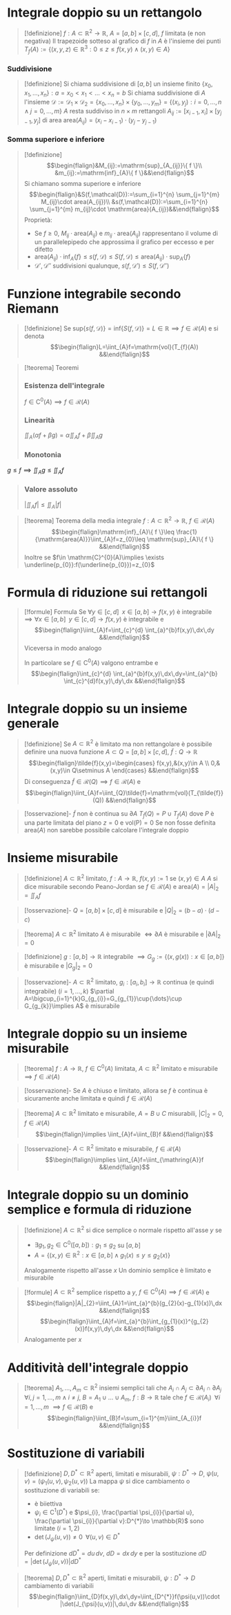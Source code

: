 # Integrale doppio su un rettangolo
> [!definizione]
> $f:A\subset \mathbb{R}^{2}\to \mathbb{R}$, $A=[a,b]\times[c,d]$, $f$ limitata (e non negativa)
> Il trapezoide sotteso al grafico di $f$ in $A$ è l'insieme dei punti
> $T_{f}(A):=\{ (x,y,z)\in \mathbb{R}^{3}:0\leq z\leq f(x,y)\land(x,y)\in A \}$

### Suddivisione
> [!definizione]
> Si chiama suddivisione di $[a,b]$ un insieme finito $\{ x_{0},x_{1},\dots,x_{n} \}:a=x_{0}<x_{1}<{\dots}<x_{n}=b$ 
> Si chiama suddivisione di $A$ l'insieme $\mathcal{D}:=\mathcal{D}_{1}\times\mathcal{D}_{2}=\{ x_{0},\dots,x_{n} \}\times \{ y_{0},\dots,y_{m} \}=\{ (x_{i},y_{j}):i=0,\dots,n\land j=0,\dots,m \}$
> $A$ resta suddiviso in $n\times m$ rettangoli $A_{ij}:=[x_{i-1},x_{i}]\times[y_{j-1},y_{j}]$ di area $\mathrm{area}(A_{ij})=(x_{i}-x_{i-1})\cdot(y_{j}-y_{j-1})$

### Somma superiore e inferiore
> [!definizione]
> $$\begin{flalign}&M_{ij}:=\mathrm{sup}_{A_{ij}}\{ f \}\\
> &m_{ij}:=\mathrm{inf}_{A}\{ f \}&&\end{flalign}$$
> Si chiamano somma superiore e inferiore
> $$\begin{flalign}&S(f,\mathcal{D}):=\sum_{i=1}^{n} \sum_{j=1}^{m} M_{ij}\cdot area(A_{ij})\\
&s(f,\mathcal{D}):=\sum_{i=1}^{n} \sum_{j=1}^{m} m_{ij}\cdot \mathrm{area}(A_{ij})&&\end{flalign}$$
> Proprietà:
> - Se $f\geq0$, $M_{ij}\cdot \mathrm{area}(A_{ij})$ e $m_{ij}\cdot \mathrm{area}(A_{ij})$ rappresentano il volume di un parallelepipedo che approssima il grafico per eccesso e per difetto
> - $\mathrm{area}(A_{ij})\cdot \mathrm{inf}_{A}\{ f \}\leq s(f,\mathcal{D})\leq S(f,\mathcal{D})\leq \mathrm{area}(A_{ij})\cdot \mathrm{sup}_{A}\{ f \}$
> - $\mathcal{D}',\mathcal{D}''$ suddivisioni qualunque, $s(f,\mathcal{D}')\leq S(f,\mathcal{D}'')$
<div class="page-break" style="page-break-before: always;"></div>

# Funzione integrabile secondo Riemann
> [!definizione]
> Se $\mathrm{sup}\{ s(f,\mathcal{D}) \}=\mathrm{inf}\{ S(f,\mathcal{D}) \}=L\in \mathbb{R}\implies f\in\mathcal{R}(A)$ e si denota
> $$\begin{flalign}L=\iint_{A}f=\mathrm{vol}(T_{f}(A)) &&\end{flalign}$$

> [!teorema] Teoremi
> ### Esistenza dell'integrale
> $f\in \mathrm{C}^{0}(A)\implies f\in\mathcal{R}(A)$
> 
> ### Linearità
> $\iint_{A}(\alpha f+\beta g)=\alpha \iint_{A}f+\beta \iint_{A}g$
> 
> ### Monotonia
$g\leq f\implies \iint_{A}g\leq \iint_{A}f$
> 
> ### Valore assoluto
> $|\iint_{A}f|\leq \iint_{A} |f|$

> [!teorema] Teorema della media integrale
> $f:A\subset \mathbb{R}^{2}\to \mathbb{R}$, $f\in\mathcal{R}(A)$
> $$\begin{flalign}\mathrm{inf}_{A}\{ f \}\leq \frac{1}{\mathrm{area(A)}}\iint_{A}f=z_{0}\leq \mathrm{sup}_{A}\{ f \} &&\end{flalign}$$
> Inoltre se $f\in \mathrm{C}^{0}(A)\implies \exists \underline{p_{0}}:f(\underline{p_{0}})=z_{0}$
<div class="page-break" style="page-break-before: always;"></div>

# Formula di riduzione sui rettangoli
> [!formule] Formula
> Se $\forall y\in[c,d]\;\;x \in[a,b]\to f(x,y)$ è integrabile $\implies \forall x \in[a,b]\;\;y\in[c,d]\to f(x,y)$ è integrabile e
> $$\begin{flalign}\iint_{A}f=\int_{c}^{d} \int_{a}^{b}f(x,y)\,dx\,dy &&\end{flalign}$$
> Viceversa in modo analogo
> 
> In particolare se $f\in \mathrm{C}^{0}(A)$ valgono entrambe e
> $$\begin{flalign}\int_{c}^{d} \int_{a}^{b}f(x,y)\,dx\,dy=\int_{a}^{b} \int_{c}^{d}f(x,y)\,dy\,dx &&\end{flalign}$$

# Integrale doppio su un insieme generale
> [!definizione]
> Se $A\subset \mathbb{R}^{2}$ è limitato ma non rettangolare è possibile definire una nuova funzione
> $A\subset Q=[a,b]\times[c,d]$, $\tilde{f}:Q\to \mathbb{R}$
> $$\begin{flalign}\tilde{f}(x,y)=\begin{cases}
f(x,y),&(x,y)\in A \\
0,&(x,y)\in Q\setminus A
\end{cases} &&\end{flalign}$$
> Di conseguenza $\tilde{f}\in\mathcal{R}(Q)\implies f\in\mathcal{R}(A)$ e
> $$\begin{flalign}\iint_{A}f=\iint_{Q}\tilde{f}=\mathrm{vol}(T_{\tilde{f}}(Q)) &&\end{flalign}$$

> [!osservazione]-
> $\tilde{f}$ non è continua su $\partial A$
> $T_{\tilde{f}}(Q)=P\cup T_{f}(A)$ dove $P$ è una parte limitata del piano $z=0$ e $\mathrm{vol(P)=0}$
> Se non fosse definita $\mathrm{area}(A)$ non sarebbe possibile calcolare l'integrale doppio

# Insieme misurabile
> [!definizione]
> $A\subset \mathbb{R}^{2}$ limitato, $f:A\to \mathbb{R}$, $f(x,y):=1$ se $(x,y)\in A$
> $A$ si dice misurabile secondo Peano-Jordan se $f\in\mathcal{R}(A)$ e $\mathrm{area}(A)=|A|_{2}=\iint_{A}f$

> [!osservazione]-
> $Q=[a,b]\times[c,d]$ è misurabile e $|Q|_{2}=(b-a)\cdot(d-c)$
<div class="page-break" style="page-break-before: always;"></div>

> [!teorema]
> $A\subset \mathbb{R}^{2}$ limitato
> $A$ è misurabile $\iff \partial A$ è misurabile e $|\partial A|_{2}=0$

> [!definizione]
> $g:[a,b]\to \mathbb{R}$ integrabile $\implies G_{g}:=\{ (x,g(x)):x \in[a,b] \}$ è misurabile e $|G_{g}|_{2}=0$

> [!osservazione]-
> $A\subset \mathbb{R}^{2}$ limitato, $g_{i}:[a_{i},b_{i}]\to \mathbb{R}$ continua (e quindi integrabile) ($i=1,\dots,k$)
> $\partial A=\bigcup_{i=1}^{k}G_{g_{i}}=G_{g_{1}}\cup{\dots}\cup G_{g_{k}}\implies A$ è misurabile

# Integrale doppio su un insieme misurabile
> [!teorema]
> $f:A\to \mathbb{R}$, $f\in \mathrm{C}^{0}(A)$ limitata, $A\subset \mathbb{R}^{2}$ limitato e misurabile
> $\implies f\in\mathcal{R}(A)$

> [!osservazione]-
> Se $A$ è chiuso e limitato, allora se $f$ è continua è sicuramente anche limitata e quindi $f\in\mathcal{R}(A)$

> [!teorema]
> $A\subset \mathbb{R}^{2}$ limitato e misurabile, $A=B\cup C$ misurabili, $|C|_{2}=0$, $f\in\mathcal{R}(A)$
> $$\begin{flalign}\implies \iint_{A}f=\iint_{B}f &&\end{flalign}$$

> [!osservazione]-
> $A\subset \mathbb{R}^{2}$ limitato e misurabile, $f\in\mathcal{R}(A)$
$$\begin{flalign}\implies \iint_{A}f=\iint_{\mathring{A}}f &&\end{flalign}$$
<div class="page-break" style="page-break-before: always;"></div>

# Integrale doppio su un dominio semplice e formula di riduzione
> [!definizione]
> $A\subset \mathbb{R}^{2}$ si dice semplice o normale rispetto all'asse $y$ se
> - $\exists g_{1},g_{2}\in \mathrm{C}^{0}([a,b]):g_{1}\leq g_{2}$ su $[a,b]$
> - $A=\{ (x,y)\in \mathbb{R}^{2}:x \in[a,b]\land g_{1}(x)\leq y\leq g_{2}(x) \}$
> 
> Analogamente rispetto all'asse $x$
> Un dominio semplice è limitato e misurabile

> [!formule]
> $A\subset \mathbb{R}^{2}$ semplice rispetto a $y$, $f\in \mathrm{C}^{0}(A)\implies f\in\mathcal{R}(A)$ e
> $$\begin{flalign}|A|_{2}=\iint_{A}1=\int_{a}^{b}(g_{2}(x)-g_{1}(x))\,dx &&\end{flalign}$$
> $$\begin{flalign}\iint_{A}f=\int_{a}^{b}\int_{g_{1}(x)}^{g_{2}(x)}f(x,y)\,dy\,dx &&\end{flalign}$$
> Analogamente per $x$

# Additività dell'integrale doppio
> [!teorema]
> $A_{1},\dots,A_{m}\subset \mathbb{R}^{2}$ insiemi semplici tali che $A_{i}\cap A_{j}\subset \partial A_{i}\cap \partial A_{j}\;\;\forall i,j=1,\dots,m\land i\neq j$,
> $B=A_{1}\cup{\dots}\cup A_{m}$,  $f:B\to \mathbb{R}$ tale che $f\in\mathcal{R}(A_{i})\;\;\forall i=1,\dots,m$
> $\implies f\in\mathcal{R}(B)$ e $$\begin{flalign}\iint_{B}f=\sum_{i=1}^{m}\iint_{A_{i}}f &&\end{flalign}$$
<div class="page-break" style="page-break-before: always;"></div>

# Sostituzione di variabili
> [!definizione]
> $D,D^{*}\subset \mathbb{R}^{2}$ aperti, limitati e misurabili, $\psi:D^{*}\to D$, $\psi(u,v)=(\psi_{1}(u,v),\psi_{2}(u,v))$
> La mappa $\psi$ si dice cambiamento o sostituzione di variabili se:
> - è biiettiva
> - $\psi_{i}\in \mathrm{C}^{1}(D^{*})$ e $\psi_{i}, \frac{\partial \psi_{i}}{\partial u}, \frac{\partial \psi_{i}}{\partial v}:D^{*}\to \mathbb{R}$ sono limitate ($i=1,2$)
> - $\det(J_{\psi}(u,v))\neq0\;\;\forall(u,v)\in D^{*}$
> 
> Per definizione $dD^{*}=du\,dv$, $dD=dx\,dy$ e per la sostituzione $dD=|\det(J_{\psi}(u,v))|dD^{*}$

> [!teorema]
> $D,D^{*}\subset \mathbb{R}^{2}$ aperti, limitati e misurabili, $\psi:D^{*}\to D$ cambiamento di variabili
> $$\begin{flalign}\iint_{D}f(x,y)\,dx\,dy=\iint_{D^{*}}f(\psi(u,v))\cdot |\det(J_{\psi}(u,v))|\,du\,dv &&\end{flalign}$$

